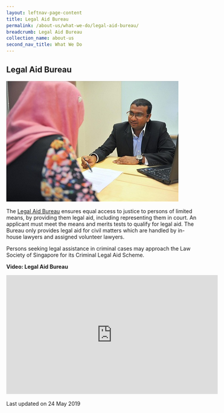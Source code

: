 ```yaml
---
layout: leftnav-page-content
title: Legal Aid Bureau
permalink: /about-us/what-we-do/legal-aid-bureau/
breadcrumb: Legal Aid Bureau
collection_name: about-us
second_nav_title: What We Do
---
```


<style> 
 .image {width: 600px;} 
 .image img {max-width: 100%;} 
</style>

Legal Aid Bureau
---

<div class="image"><img src="/images/DSC_6989.jpg/"></div>

The [Legal Aid Bureau](https://lab.mlaw.gov.sg/) ensures equal access to justice to persons of limited means, by providing them legal aid, including representing them in court. An applicant must meet the means and merits tests to qualify for legal aid. The Bureau only provides legal aid for civil matters which are handled by in-house lawyers and assigned volunteer lawyers.

Persons seeking legal assistance in criminal cases may approach the Law Society of Singapore for its Criminal Legal Aid Scheme.

**Video: Legal Aid Bureau**

<div class="bp-youtube">
 <iframe width="560" height="315" src="https://www.youtube.com/embed/NhDLZyWR2vI?rel=0" frameborder="0" allow="accelerometer; autoplay; encrypted-media; gyroscope; picture-in-picture" allowfullscreen></iframe>
</div>

<p class="right-side-updated">Last updated on 24 May 2019</p>
